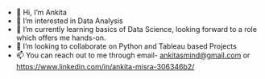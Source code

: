 - 👋 Hi, I’m Ankita
- 👀 I’m interested in Data Analysis
- 🌱 I’m currently learning basics of Data Science, looking forward to a role which offers me hands-on.
- 💞️ I’m looking to collaborate on Python and Tableau based Projects
- 📫 You can reach out to me through email- ankitasmind@gmail.com or https://www.linkedin.com/in/ankita-misra-306346b2/

<!---
ankitasmind/ankitasmind is a ✨ special ✨ repository because its `README.md` (this file) appears on your GitHub profile.
You can click the Preview link to take a look at your changes.
--->
